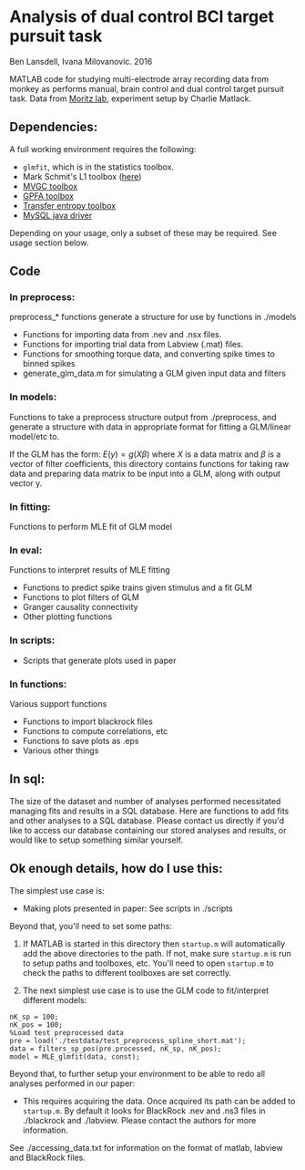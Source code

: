 # Analysis of dual control BCI target pursuit task

Ben Lansdell, Ivana Milovanovic. 2016

MATLAB code for studying multi-electrode array recording data from monkey as performs manual, brain control and dual control target pursuit task. Data from [Moritz lab](http://depts.washington.edu/moritlab/), experiment setup by Charlie Matlack. 

## Dependencies:

A full working environment requires the following:

* `glmfit`, which is in the statistics toolbox.
* Mark Schmit's L1 toolbox ([here](http://www.cs.ubc.ca/~schmidtm/Software/thesis.html))
* [MVGC toolbox](http://users.sussex.ac.uk/~lionelb/MVGC/) 
* [GPFA toolbox](https://users.ece.cmu.edu/~byronyu/software.shtml)
* [Transfer entropy toolbox](https://code.google.com/archive/p/transfer-entropy-toolbox/) 
* [MySQL java driver](http://dev.mysql.com/downloads/connector/j/)

Depending on your usage, only a subset of these may be required. See usage section below.

## Code

### In preprocess:

preprocess\_\* functions generate a structure for use by functions in ./models

* Functions for importing data from .nev and .nsx files. 
* Functions for importing trial data from Labview (.mat) files. 
* Functions for smoothing torque data, and converting spike times to binned spikes
* generate_glm_data.m for simulating a GLM given input data and filters

### In models:

Functions to take a preprocess structure output from ./preprocess, and generate a structure with data in appropriate format for fitting a GLM/linear model/etc to.

If the GLM has the form: $E(y) = g(X\beta)$ where $X$ is a data matrix and $\beta$ is a vector of filter coefficients, this directory contains functions for taking raw data and preparing data matrix to be input into a GLM, along with output vector y.

### In fitting: 

Functions to perform MLE fit of GLM model

### In eval:

Functions to interpret results of MLE fitting

* Functions to predict spike trains given stimulus and a fit GLM
* Functions to plot filters of GLM
* Granger causality connectivity
* Other plotting functions

### In scripts:
* Scripts that generate plots used in paper

### In functions:

Various support functions

* Functions to import blackrock files
* Functions to compute correlations, etc
* Functions to save plots as .eps
* Various other things

## In sql:

The size of the dataset and number of analyses performed necessitated managing fits and results in a SQL database. Here are functions to add fits and other analyses to a SQL database. Please contact us directly if you'd like to access our database containing our stored analyses and results, or would like to setup something similar yourself. 

## Ok enough details, how do I use this:

The simplest use case is:

* Making plots presented in paper:
  See scripts in ./scripts

Beyond that, you'll need to set some paths:

1. If MATLAB is started in this directory then `startup.m` will automatically add the above directories to the path. If not, make sure `startup.m` is run to setup paths and toolboxes, etc. You'll need to open `startup.m` to check the paths to different toolboxes are set correctly.

2. The next simplest use case is to use the GLM code to fit/interpret different models:
```const = 'on';
nK_sp = 100; 
nK_pos = 100;
%Load test preprocessed data
pre = load('./testdata/test_preprocess_spline_short.mat');
data = filters_sp_pos(pre.processed, nK_sp, nK_pos);
model = MLE_glmfit(data, const);
```

Beyond that, to further setup your environment to be able to redo all analyses performed in our paper:

* This requires acquiring the data. Once acquired its path can be added to `startup.m`. By default it looks for BlackRock .nev and .ns3 files in ./blackrock and ./labview. Please contact the authors for more information.

See ./accessing_data.txt for information on the format of matlab, labview and BlackRock files.
